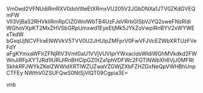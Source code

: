 Vm0wd2VFNUdiRmRXV0doVllteEtXRmxVU205V2JGbDNXa1JTV0ZKdGVEQmFW
Vll3VjBaS2RHVkliRmRpClZGWnlWbTB4UzFJeVRrbGlSbVJYQ2sweFNsRldi
WGhoVXpKT2MxZHVSbGRpUmxwd1EyeEtjMk5JYkZoVwpiRnBYV2xWYWExTkdW
bGxqUjNCVFlraENWVkV5TVV0U2JHUlpZMFprV0FwVFJVcEZWbXRTUzFVeFdY
aFgKYmxaWFlrZFNjRlV3Vmt0aU1VVjVUVlprYWxacldsWldiWGhMVkdkd2FW
WnJiRFpXYTJRd1lURlJlRnBHClpGZ0tZa1phVDFWc2FGTlNWbXh6VjJ0MFRt
SkhkRFJWYkZKelZWWldXRTlWZUZwaVZGWjZXbFZHZGxNeQpVWHBhUnpCTFEy
NWthV0ZSUFQwS0NtSjVlQT09Cgpia3E=

vnb